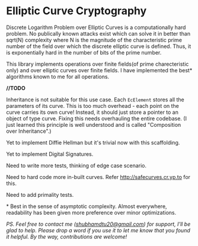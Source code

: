 # Elliptic Curve Cryptography

Discrete Logarithm Problem over Elliptic Curves is a computationally hard problem. No publically known attacks exist which can solve it in better than sqrt(N) complexity where N is the magnitude of the characteristic prime number of the field over which the discrete elliptic curve is defined. Thus, it is exponentially hard in the number of bits of the prime number. 

This library implements operations over finite fields(of prime charecteristic only) and over elliptic curves over finite fields. I have implemented the best\* algorithms known to me for all operations.

**//TODO**

Inheritance is not suitable for this use case. Each `EcElement` stores all the parameters of its curve. This is too much overhead - each point on the curve carries its own curve! Instead, it should just store a pointer to an object of type curve. Fixing this needs overhauling the entire codebase. (I just learned this principle is well understood and is called "Composition over Inheritance".)

Yet to implement Diffie Hellman but it's trivial now with this scaffolding. 

Yet to implement Digital Signatures.

Need to write more tests, thinking of edge case scenario.

Need to hard code more in-built curves. Refer http://safecurves.cr.yp.to for this.

Need to add primality tests.

\* Best in the sense of asymptotic complexity. Almost everywhere, readability has been given more preference over minor optimizations.

*PS. Feel free to contact me (shubhamdtu20@gmail.com) for support, I'll be glad to help. Please drop a word if you use it to let me know that you found it helpful. By the way, contributions are welcome!*
